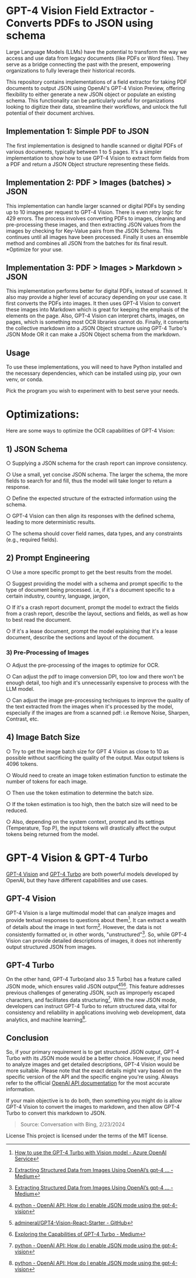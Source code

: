 # GPT-4 Vision Field Extractor - Converts PDFs to JSON using schema

Large Language Models (LLMs) have the potential to transform the way we access and use data from legacy documents (like PDFs or Word files). They serve as a bridge connecting the past with the present, empowering organizations to fully leverage their historical records.

This repository contains implementations of a field extractor for taking PDF documents to output JSON using OpenAI's GPT-4 Vision Preview, offering flexibility to either generate a new JSON object or populate an existing schema. This functionality can be particularly useful for organizations looking to digitize their data, streamline their workflows, and unlock the full potential of their document archives.


## Implementation 1: Simple PDF to JSON

The first implementation is designed to handle scanned or digital PDFs of various documents, typically between 1 to 5 pages. It's a simpler implementation to show how to use GPT-4 Vision to extract form fields from a PDF and return a JSON Object structure representing these fields.

## Implementation 2: PDF > Images (batches) > JSON

This implementation can handle larger scanned or digital PDFs by sending up to 10 images per request to GPT-4 Vision. There is even retry logic for 429 errors. The process involves converting PDFs to images, cleaning and pre-processing these images, and then extracting JSON values from the images by checking for Key-Value pairs from the JSON Schema. This continues until all images have been processed. Finally it uses an ensemble method and combines all JSON from the batches for its final result. *Optimize for your use.

## Implementation 3: PDF > Images > Markdown > JSON

This implementation performs better for digital PDFs, instead of scanned. It also may provide a higher level of accuracy depending on your use case. It first converts the PDFs into images. It then uses GPT-4 Vision to convert these images into Markdown which is great for keeping the emphasis of the elements on the page. Also, GPT-4 Vision can interpret charts, images, on pages, which is something most OCR libraries cannot do. Finally, it converts the collective markdown into a JSON Object structure using GPT-4 Turbo's JSON Mode OR it can make a JSON Object schema from the markdown.

## Usage

To use these implementations, you will need to have Python installed and the necessary dependencies, which can be installed using pip, your own venv, or conda.

Pick the program you wish to experiment with to best serve your needs.

# Optimizations:

Here are some ways to optimize the OCR capabilities of GPT-4 Vision:

## 1) JSON Schema
○ Supplying a JSON schema for the crash report can improve consistency.

○ Use a small, yet concise JSON schema. The larger the schema, the more fields to search for and fill, thus the model will take longer to return a response.

○ Define the expected structure of the extracted information using the schema.

○ GPT-4 Vision can then align its responses with the defined schema, leading to more deterministic results.

○ The schema should cover field names, data types, and any constraints (e.g., required fields).

## 2) Prompt Engineering
○ Use a more specific prompt to get the best results from the model.

○ Suggest providing the model with a schema and prompt specific to the type of document being processed.
    i.e, if it's a document specific to a certain industry, country, language, jargon, 

○ If it's a crash report document, prompt the model to extract the fields from a crash report, describe the layout, sections and fields, as well as how to best read the document.

○ If it's a lease document, prompt the model explaining that it's a lease document, describe the sections and layout of the document.

### 3) Pre-Processing of Images

○ Adjust the pre-processing of the images to optimize for OCR.

○ Can adjust the pdf to image conversion DPI, too low and there won't be enough detail, too high and it's unnecessarily expensive to process with the LLM model.

○ Can adjust the image pre-processing techniques to improve the quality of the text extracted from the images when it's processed by the model, 
    especially if the images are from a scanned pdf: i.e Remove Noise, Sharpen, Contrast, etc.

## 4) Image Batch Size

○ Try to get the image batch size for GPT 4 Vision as close to 10 as possible without sacrificing the quality of the output. 
    Max output tokens is 4096 tokens.

○ Would need to create an image token estimation function to estimate the number of tokens for each image.

○ Then use the token estimation to determine the batch size.

○ If the token estimation is too high, then the batch size will need to be reduced.

○ Also, depending on the system context, prompt and its settings (Temperature, Top P), 
    the input tokens will drastically affect the output tokens being returned from the model.


# GPT-4 Vision & GPT-4 Turbo

[GPT-4 Vision](https://writesonic.com/blog/gpt-4-vision) and [GPT-4 Turbo](https://medium.com/version-1/exploring-the-capabilities-of-gpt-4-turbo-d90d26df7174) are both powerful models developed by OpenAI, but they have different capabilities and use cases.

## GPT-4 Vision

GPT-4 Vision is a large multimodal model that can analyze images and provide textual responses to questions about them[^1]. It can extract a wealth of details about the image in text form[^2]. However, the data is not consistently formatted or, in other words, "unstructured"[^2]. So, while GPT-4 Vision can provide detailed descriptions of images, it does not inherently output structured JSON from images.

## GPT-4 Turbo

On the other hand, GPT-4 Turbo(and also 3.5 Turbo) has a feature called JSON mode, which ensures valid JSON output[^6][^8][^9]. This feature addresses previous challenges of generating JSON, such as improperly escaped characters, and facilitates data structuring[^6]. With the new JSON mode, developers can instruct GPT-4 Turbo to return structured data, vital for consistency and reliability in applications involving web development, data analytics, and machine learning[^6].

## Conclusion

So, if your primary requirement is to get structured JSON output, GPT-4 Turbo with its JSON mode would be a better choice. However, if you need to analyze images and get detailed descriptions, GPT-4 Vision would be more suitable. Please note that the exact details might vary based on the specific version of the API and the specific engine you're using. Always refer to the official [OpenAI API documentation](https://api.openai.com/v1/chat/completions) for the most accurate information.

If your main objective is to do both, then something you might do is allow GPT-4 Vision to convert the images to markdown, and then allow GPT-4 Turbo to convert this markdown to JSON.

> Source: Conversation with Bing, 2/23/2024

[^1]: [How to use the GPT-4 Turbo with Vision model - Azure OpenAI Service](https://learn.microsoft.com/en-us/azure/ai-services/openai/how-to/gpt-with-vision)
[^2]: [Extracting Structured Data from Images Using OpenAI’s gpt-4 ... - Medium](https://medium.com/@foxmike/extracting-structured-data-from-images-using-openais-gpt-4-vision-and-jason-liu-s-instructor-ec7f54ee0a91)
[^3]: [Experimenting with GPT-4 Turbo’s JSON Mode: A New Era in AI ... - Medium](https://medium.com/@vishalkalia.er/experimenting-with-gpt-4-turbos-json-mode-a-new-era-in-ai-data-structuring-58d38409f1c7)
[^4]: [Unpacking GPT4-Turbo: Better in Every Way | Promptly Engineering](https://promptly.engineering/resources/gpt4-turbo)
[^5]: [Azure OpenAI Service Launches GPT-4 Turbo and GPT-3.5-Turbo-1106 Models](https://techcommunity.microsoft.com/t5/ai-azure-ai-services-blog/azure-openai-service-launches-gpt-4-turbo-and-gpt-3-5-turbo-1106/ba-p/3985962)
[^6]: [python - OpenAI API: How do I enable JSON mode using the gpt-4-vision](https://stackoverflow.com/questions/77434808/openai-api-how-do-i-enable-json-mode-using-the-gpt-4-vision-preview-model)
[^7]: [GPT-4 Vision - The Ultimate Guide](https://writesonic.com/blog/gpt-4-vision)
[^8]: [admineral/GPT4-Vision-React-Starter - GitHub](https://github.com/admineral/GPT4-Vision-React-Starter)
[^9]: [Exploring the Capabilities of GPT-4 Turbo - Medium](https://medium.com/version-1/exploring-the-capabilities-of-gpt-4-turbo-d90d26df7174)
[^10]: [undefined](https://api.openai.com/v1/chat/completions)
[^11]: [undefined](https://platform.openai.com/docs/models/gpt-4-and-gpt-4-turbo)

License
This project is licensed under the terms of the MIT license.
